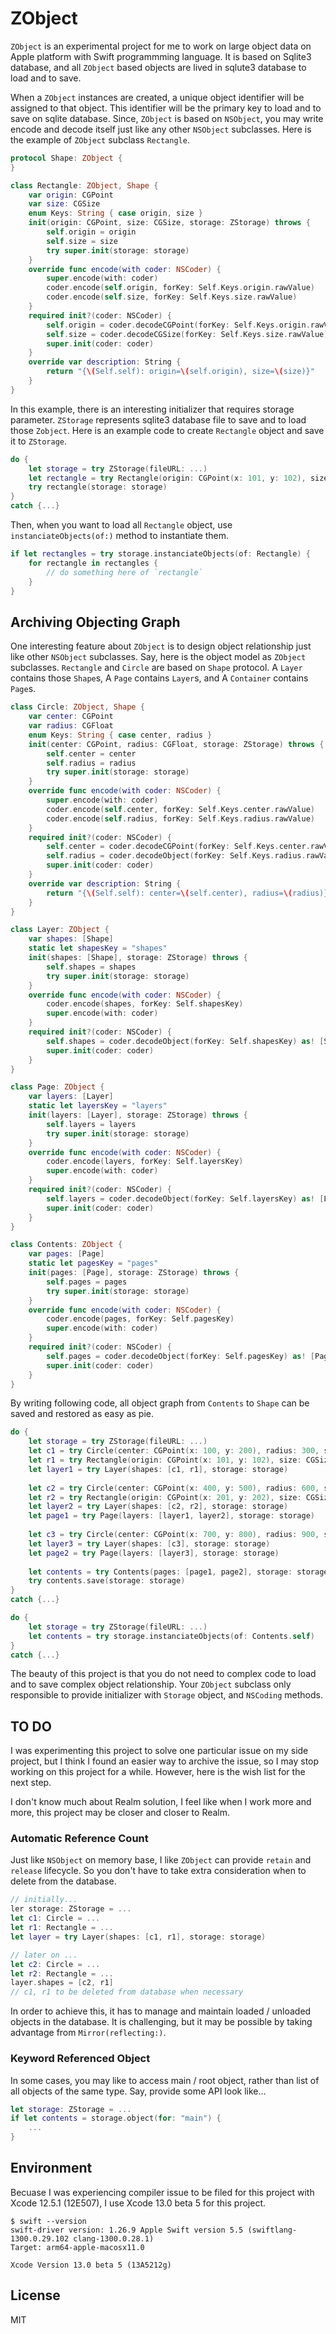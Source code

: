 # ZObject

`ZObject` is an experimental project for me to work on large object data on Apple platform with Swift programmming language.  It is based on Sqlite3 database, and all `ZObject` based objects are lived in sqlute3 database to load and to save.

When a `ZObject` instances are created, a unique object identifier will be assigned to that object.  This identifier will be the primary key to load and to save on sqlite database.  Since, `ZObject` is based on `NSObject`, you may write encode and decode itself just like  any other `NSObject` subclasses.  Here is the example of `ZObject` subclass `Rectangle`.


```.swift
protocol Shape: ZObject {
}

class Rectangle: ZObject, Shape {
	var origin: CGPoint
	var size: CGSize
	enum Keys: String { case origin, size }
	init(origin: CGPoint, size: CGSize, storage: ZStorage) throws {
		self.origin = origin
		self.size = size
		try super.init(storage: storage)
	}
	override func encode(with coder: NSCoder) {
		super.encode(with: coder)
		coder.encode(self.origin, forKey: Self.Keys.origin.rawValue)
		coder.encode(self.size, forKey: Self.Keys.size.rawValue)
	}
	required init?(coder: NSCoder) {
		self.origin = coder.decodeCGPoint(forKey: Self.Keys.origin.rawValue)
		self.size = coder.decodeCGSize(forKey: Self.Keys.size.rawValue)
		super.init(coder: coder)
	}
	override var description: String {
		return "{\(Self.self): origin=\(self.origin), size=\(size)}"
	}
}
```

In this example, there is an interesting initializer that requires storage parameter.  `ZStorage` represents sqlite3 database file to save and to load those `Zobject`.  Here is an example code to create `Rectangle` object and save it to `ZStorage`.

```.swift
do {
    let storage = try ZStorage(fileURL: ...)
    let rectangle = try Rectangle(origin: CGPoint(x: 101, y: 102), size: CGSize(width: 103, height: 104), storage: storage)
    try rectangle(storage: storage)
}
catch {...}
```

Then, when you want to load all `Rectangle` object, use `instanciateObjects(of:)` method to instantiate them.

```.swift
if let rectangles = try storage.instanciateObjects(of: Rectangle) {
	for rectangle in rectangles {
		// do something here of `rectangle`
	}
}
```

## Archiving Objecting Graph

One interesting feature about `ZObject` is to design object relationship just like other `NSObject` subclasses.  Say, here is the object model as `ZObject` subclasses.  `Rectangle` and `Circle` are based on `Shape` protocol. A `Layer` contains those `Shape`s, A `Page` contains `Layer`s, and A `Container` contains `Page`s.

```.swift
class Circle: ZObject, Shape {
	var center: CGPoint
	var radius: CGFloat
	enum Keys: String { case center, radius }
	init(center: CGPoint, radius: CGFloat, storage: ZStorage) throws {
		self.center = center
		self.radius = radius
		try super.init(storage: storage)
	}
	override func encode(with coder: NSCoder) {
		super.encode(with: coder)
		coder.encode(self.center, forKey: Self.Keys.center.rawValue)
		coder.encode(self.radius, forKey: Self.Keys.radius.rawValue)
	}
	required init?(coder: NSCoder) {
		self.center = coder.decodeCGPoint(forKey: Self.Keys.center.rawValue)
		self.radius = coder.decodeObject(forKey: Self.Keys.radius.rawValue) as! CGFloat
		super.init(coder: coder)
	}
	override var description: String {
		return "{\(Self.self): center=\(self.center), radius=\(radius)}"
	}
}

class Layer: ZObject {
	var shapes: [Shape]
	static let shapesKey = "shapes"
	init(shapes: [Shape], storage: ZStorage) throws {
		self.shapes = shapes
		try super.init(storage: storage)
	}
	override func encode(with coder: NSCoder) {
		coder.encode(shapes, forKey: Self.shapesKey)
		super.encode(with: coder)
	}
	required init?(coder: NSCoder) {
		self.shapes = coder.decodeObject(forKey: Self.shapesKey) as! [Shape]
		super.init(coder: coder)
	}
}

class Page: ZObject {
	var layers: [Layer]
	static let layersKey = "layers"
	init(layers: [Layer], storage: ZStorage) throws {
		self.layers = layers
		try super.init(storage: storage)
	}
	override func encode(with coder: NSCoder) {
		coder.encode(layers, forKey: Self.layersKey)
		super.encode(with: coder)
	}
	required init?(coder: NSCoder) {
		self.layers = coder.decodeObject(forKey: Self.layersKey) as! [Layer]
		super.init(coder: coder)
	}
}

class Contents: ZObject {
	var pages: [Page]
	static let pagesKey = "pages"
	init(pages: [Page], storage: ZStorage) throws {
		self.pages = pages
		try super.init(storage: storage)
	}
	override func encode(with coder: NSCoder) {
		coder.encode(pages, forKey: Self.pagesKey)
		super.encode(with: coder)
	}
	required init?(coder: NSCoder) {
		self.pages = coder.decodeObject(forKey: Self.pagesKey) as! [Page]
		super.init(coder: coder)
	}
}
```

By writing following code, all object graph from `Contents` to `Shape` can be saved and restored as easy as pie.

```.swift
do {
    let storage = try ZStorage(fileURL: ...)
    let c1 = try Circle(center: CGPoint(x: 100, y: 200), radius: 300, storage: storage)
    let r1 = try Rectangle(origin: CGPoint(x: 101, y: 102), size: CGSize(width: 103, height: 104), storage: storage)
    let layer1 = try Layer(shapes: [c1, r1], storage: storage)
    
    let c2 = try Circle(center: CGPoint(x: 400, y: 500), radius: 600, storage: storage)
    let r2 = try Rectangle(origin: CGPoint(x: 201, y: 202), size: CGSize(width: 203, height: 204), storage: storage)
    let layer2 = try Layer(shapes: [c2, r2], storage: storage)
    let page1 = try Page(layers: [layer1, layer2], storage: storage)
    
    let c3 = try Circle(center: CGPoint(x: 700, y: 800), radius: 900, storage: storage)
    let layer3 = try Layer(shapes: [c3], storage: storage)
    let page2 = try Page(layers: [layer3], storage: storage)
    
    let contents = try Contents(pages: [page1, page2], storage: storage)
    try contents.save(storage: storage)
}
catch {...}
```

```.swift
do {
    let storage = try ZStorage(fileURL: ...)
    let contents = try storage.instanciateObjects(of: Contents.self)
}
catch {...}
```

The beauty of this project is that you do not need to complex code to load and to save complex object relationship.  Your `ZObject` subclass only responsible to provide initializer with `Storage` object, and `NSCoding` methods.


## TO DO

I was experimenting this project to solve one particular issue on my side project, but I think I found an easier way to archive the issue, so I may stop working on this project for a while.  However, here is the wish list for the next step.

I don't know much about Realm solution, I feel like when I work more and more, this project may be closer and closer to Realm.

### Automatic Reference Count

Just like `NSObject` on memory base, I like `ZObject` can provide `retain` and `release` lifecycle.  So you don't have to take extra consideration when to delete from the database.

```.swift
// initially...
ler storage: ZStorage = ...
let c1: Circle = ...
let r1: Rectangle = ...
let layer = try Layer(shapes: [c1, r1], storage: storage)

// later on ...
let c2: Circle = ...
let r2: Rectangle = ...
layer.shapes = [c2, r1]
// c1, r1 to be deleted from database when necessary
```
In order to achieve this, it has to manage and maintain loaded / unloaded objects in the database.  It is challenging, but it may be possible by taking advantage from `Mirror(reflecting:)`.

### Keyword Referenced Object

In some cases, you may like to access main / root object, rather than list of all objects of the same type.  Say, provide some API look like...

```.swift
let storage: ZStorage = ...
if let contents = storage.object(for: "main") {
	...
}
``` 

## Environment

Becuase I was experiencing compiler issue to be filed for this project with Xcode 12.5.1 (12E507), I use Xcode 13.0 beta 5 for this project. 

```
$ swift --version
swift-driver version: 1.26.9 Apple Swift version 5.5 (swiftlang-1300.0.29.102 clang-1300.0.28.1)
Target: arm64-apple-macosx11.0

Xcode Version 13.0 beta 5 (13A5212g)
```

## License

MIT

